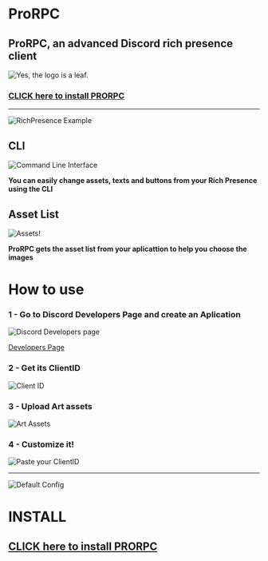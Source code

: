 # ProRPC

## ProRPC, an advanced Discord rich presence client

![Yes, the logo is a leaf.](https://user-images.githubusercontent.com/63875673/112149568-e612be80-8bbd-11eb-8f39-0faa2b55008c.png)


### [CLICK here to **install** PRORPC](https://github.com/YamanduGermano/ProRPC/tree/main/Versions)

___


![RichPresence Example](https://user-images.githubusercontent.com/63875673/112144168-9b8e4380-8bb7-11eb-8729-6988dde0b5c3.png)




## CLI
![Command Line Interface](https://user-images.githubusercontent.com/63875673/112143406-95e42e00-8bb6-11eb-95f4-dced0296374b.png)

**You can easily change assets, texts and buttons from your Rich Presence using the CLI**



## Asset List
![Assets!](https://user-images.githubusercontent.com/63875673/112143638-eeb3c680-8bb6-11eb-8b84-1b7bf9c4e15a.png)

**ProRPC gets the asset list from your aplicattion to help you choose the images**


# How to use

### 1 - Go to Discord Developers Page and create an Aplication

![Discord Developers page](https://user-images.githubusercontent.com/63875673/112144914-79e18c00-8bb8-11eb-8c0a-3f148daeb95b.png)

[Developers Page](https://discord.com/developers/applications)


### 2 - Get its ClientID

![Client ID](https://user-images.githubusercontent.com/63875673/112146305-2cfeb500-8bba-11eb-99c0-e359192c074f.png)


### 3 - Upload Art assets

![Art Assets](https://user-images.githubusercontent.com/63875673/112146465-5c152680-8bba-11eb-8594-18d1af558cbc.png)

### 4 - Customize it!
![Paste your ClientID](https://user-images.githubusercontent.com/63875673/112146724-ad251a80-8bba-11eb-9843-08648873d882.png)


___


![Default Config](https://user-images.githubusercontent.com/63875673/112146923-e2ca0380-8bba-11eb-819f-c01afb7102f8.png)

# INSTALL

## [CLICK here to **install** PRORPC](https://github.com/YamanduGermano/ProRPC/tree/main/Versions)
